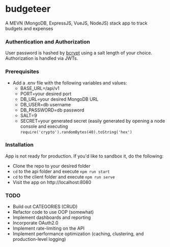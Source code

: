 # budgeteer
A MEVN (MongoDB, ExpressJS, VueJS, NodeJS) stack app to track budgets and expenses

### Authentication and Authorization
User password is hashed by [bcrypt](https://www.npmjs.com/package/bcryptjs) using a salt length of your choice. Authorization is handled via JWTs.

### Prerequisites
  - Add a .env file with the following variables and values:
    - BASE_URL=/api/v1
    - PORT=your desired port
    - DB_URL=your desired MongoDB URL
    - DB_USER=db username
    - DB_PASSWORD=db password
    - SALT=9
    - SECRET=your generated secret (easily generated by opening a node console and executing `require('crypto').randomBytes(40).toString('hex')`
    
### Installation 
App is not ready for production. If you'd like to sandbox it, do the following:
  - Clone the repo to your desired folder
  - `cd` to the api folder and execute `npm run start`
  - `cd` to the client folder and execute `npm run serve`
  - Visit the app on http://localhost:8080
  
### TODO
  - Build out CATEGORIES (CRUD)
  - Refactor code to use OOP (somewhat)
  - Implement dashboards and reporting
  - Incorporate OAuth2.0
  - Implement rate-limiting on the API
  - Implement performance optimization (caching, clustering, and production-level logging)
